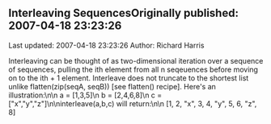 ## Interleaving SequencesOriginally published: 2007-04-18 23:23:26 
Last updated: 2007-04-18 23:23:26 
Author: Richard Harris 
 
Interleaving can be thought of as two-dimensional iteration over a sequence of sequences, pulling the ith element from all n seqeuences before moving on to the ith + 1 element. Interleave does not truncate to the shortest list unlike flatten(zip(seqA, seqB)) [see flatten() recipe]. Here's an illustration:\n\n    a = [1,3,5]\n    b = [2,4,6,8]\n    c = ["x","y","z"]\n\ninterleave(a,b,c) will return:\n\n    [1, 2, "x", 3, 4, "y", 5, 6, "z", 8]